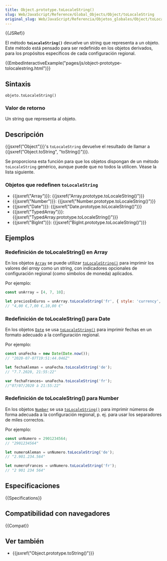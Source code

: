 ```yaml
---
title: Object.prototype.toLocaleString()
slug: Web/JavaScript/Reference/Global_Objects/Object/toLocaleString
original_slug: Web/JavaScript/Referencia/Objetos_globales/Object/toLocaleString
---
```


{{JSRef}}

El método **`toLocaleString()`** devuelve un string que representa a un objeto. Este método está pensado para ser redefinido en los objetos derivados, para los propósitos específicos de cada configuración regional.

{{EmbedInteractiveExample("pages/js/object-prototype-tolocalestring.html")}}

## Sintaxis

```
objeto.toLocaleString()
```

### Valor de retorno

Un string que representa al objeto.

## Descripción

{{jsxref("Object")}}'s `toLocaleString` devuelve el resultado de llamar a {{jsxref("Object.toString", "toString()")}}.

Se proporciona esta función para que los objetos dispongan de un método `toLocaleString` genérico, aunque puede que no todos la utilicen. Véase la lista siguiente.

### Objetos que redefinen `toLocaleString`

- {{jsxref("Array")}}: {{jsxref("Array.prototype.toLocaleString()")}}
- {{jsxref("Number")}}: {{jsxref("Number.prototype.toLocaleString()")}}
- {{jsxref("Date")}}: {{jsxref("Date.prototype.toLocaleString()")}}
- {{jsxref("TypedArray")}}: {{jsxref("TypedArray.prototype.toLocaleString()")}}
- {{jsxref("BigInt")}}: {{jsxref("BigInt.prototype.toLocaleString()")}}

## Ejemplos

### Redefinición de toLocaleString() en Array

En los objetos [`Array`](/es/docs/Web/JavaScript/Reference/Global_Objects/Array) se puede utilizar [`toLocaleString()`](/es/docs/Web/JavaScript/Reference/Global_Objects/Array/toLocaleString) para imprimir los valores del _array_ como un string, con indicadores opcionales de configuración regional (como símbolos de moneda) aplicados.

Por ejemplo:

```js
const unArray = [4, 7, 10];

let preciosEnEuros = unArray.toLocaleString('fr', { style: 'currency', currency: 'EUR'});
// "4,00 €,7,00 €,10,00 €"
```

### Redefinición de toLocaleString() para Date

En los objetos [`Date`](/es/docs/Web/JavaScript/Reference/Global_Objects/Date) se usa [`toLocaleString()`](/es/docs/Web/JavaScript/Reference/Global_Objects/Date/toLocaleString) para imprimir fechas en un formato adecuado a la configuración regional.

Por ejemplo:

```js
const unaFecha = new Date(Date.now());
// "2020-07-07T19:51:44.046Z"

let fechaAleman = unaFecha.toLocaleString('de');
// "7.7.2020, 21:55:22"

var fechaFrances= unaFecha.toLocaleString('fr');
//"07/07/2020 à 21:55:22"
```

### Redefinición de toLocaleString() para Number

En los objetos [`Number`](/es/docs/Web/JavaScript/Reference/Global_Objects/Number) se usa [`toLocaleString()`](/es/docs/Web/JavaScript/Reference/Global_Objects/Number/toLocaleString) para imprimir números de forma adecuada a la configuración regional, p. ej. para usar los separadores de miles correctos.

Por ejemplo:

```js
const unNumero = 2901234564;
// "2901234564"

let numeroAleman = unNumero.toLocaleString('de');
// "2.901.234.564"

let numeroFrances = unNumero.toLocaleString('fr');
// "2 901 234 564"
```

## Especificaciones

{{Specifications}}

## Compatibilidad con navegadores

{{Compat}}

## Ver también

- {{jsxref("Object.prototype.toString()")}}
